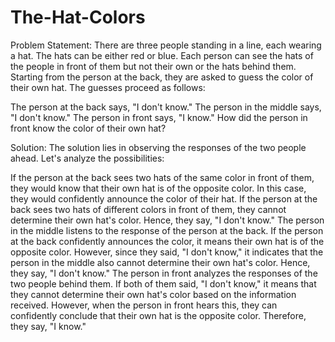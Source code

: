 # The-Hat-Colors
Problem Statement:
There are three people standing in a line, each wearing a hat. The hats can be either red or blue. Each person can see the hats of the people in front of them but not their own or the hats behind them. Starting from the person at the back, they are asked to guess the color of their own hat. The guesses proceed as follows:

The person at the back says, "I don't know."
The person in the middle says, "I don't know."
The person in front says, "I know."
How did the person in front know the color of their own hat?

Solution:
The solution lies in observing the responses of the two people ahead. Let's analyze the possibilities:

If the person at the back sees two hats of the same color in front of them, they would know that their own hat is of the opposite color. In this case, they would confidently announce the color of their hat.
If the person at the back sees two hats of different colors in front of them, they cannot determine their own hat's color. Hence, they say, "I don't know."
The person in the middle listens to the response of the person at the back. If the person at the back confidently announces the color, it means their own hat is of the opposite color. However, since they said, "I don't know," it indicates that the person in the middle also cannot determine their own hat's color. Hence, they say, "I don't know."
The person in front analyzes the responses of the two people behind them. If both of them said, "I don't know," it means that they cannot determine their own hat's color based on the information received. However, when the person in front hears this, they can confidently conclude that their own hat is the opposite color. Therefore, they say, "I know."
